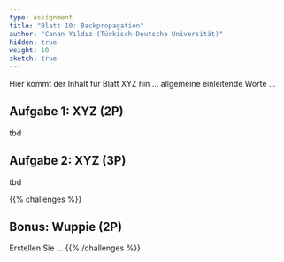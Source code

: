 ```yaml
---
type: assignment
title: "Blatt 10: Backpropagation"
author: "Canan Yıldız (Türkisch-Deutsche Universität)"
hidden: true
weight: 10
sketch: true
---
```



Hier kommt der Inhalt für Blatt XYZ hin ... allgemeine einleitende Worte ...

## Aufgabe 1: XYZ (2P)

tbd

## Aufgabe 2: XYZ (3P)

tbd



{{% challenges %}}
## Bonus: Wuppie (2P)
Erstellen Sie ...
{{% /challenges %}}
